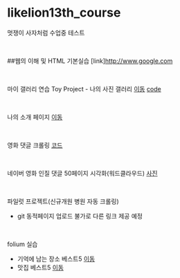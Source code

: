 # likelion13th_course
멋쟁이 사자처럼 수업중 테스트

<br>

##웹의 이해 및 HTML 기본실습
 [link]http://www.google.com

<br>

마이 갤러리 연습
Toy Project - 나의 사진 갤러리 [이동](https://jinga80.github.io/likelion13th_course/css_practice/14_img_galley.html) [code](https://github.com/jinga80/likelion13th_course/blob/117a41a92d4bb75fd7bd23e8db9e76c15004341d/css_practice/14_img_galley.html)

<br>

나의 소개 페이지 
[이동](https://jinga80.github.io/likelion13th_course/jin_homepage/index.html)

<br>

영화 댓글 크롤링
[코드](https://github.com/jinga80/likelion13th_course/blob/main/web_data/12_multipage.py)

<br>

네이버 영화 인질 댓글 50페이지 시각화(워드클라우드)
[사진](https://github.com/jinga80/likelion13th_course/blob/main/web_data/myfig.png)

<br>

파일럿 프로젝트(신규개원 병원 자동 크롤링)
- git 동적페이지 업로드 불가로 다른 링크 제공 예정

<br>

folium 실습
- 기억에 남는 장소 베스트5 [이동](https://jinga80.github.io/likelion13th_course/jin_homepage/my01.html)
- 맛집 베스트5 [이동](https://jinga80.github.io/likelion13th_course/jin_homepage/my02.html)
